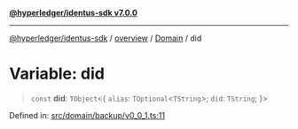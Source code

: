 [**@hyperledger/identus-sdk v7.0.0**](../../../../README.md)

***

[@hyperledger/identus-sdk](../../../../README.md) / [overview](../../../README.md) / [Domain](../README.md) / did

# Variable: did

> `const` **did**: `TObject`\<\{ `alias`: `TOptional`\<`TString`\>; `did`: `TString`; \}\>

Defined in: [src/domain/backup/v0\_0\_1.ts:11](https://github.com/hyperledger/identus-edge-agent-sdk-ts/blob/96423ee84b124a31ce63036d9d623d1cb73a13c2/src/domain/backup/v0_0_1.ts#L11)
